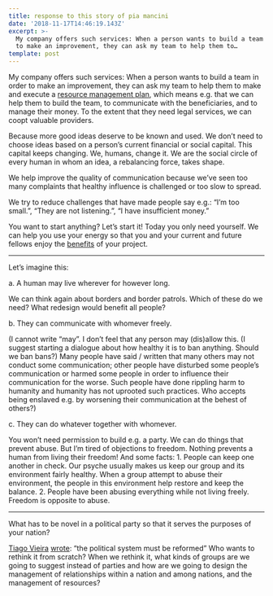 ```yaml
---
title: response to this story of pia mancini
date: '2018-11-17T14:46:19.143Z'
excerpt: >-
  My company offers such services: When a person wants to build a team in order
  to make an improvement, they can ask my team to help them to…
template: post
---
```

My company offers such services: When a person wants to build a team in order to make an improvement, they can ask my team to help them to make and execute a [resource management plan](https://www.sol.enterprises/ask-for/resource-management), which means e.g. that we can help them to build the team, to communicate with the beneficiaries, and to manage their money. To the extent that they need legal services, we can coopt valuable providers.

Because more good ideas deserve to be known and used. We don’t need to choose ideas based on a person’s current financial or social capital. This capital keeps changing. We, humans, change it. We are the social circle of every human in whom an idea, a rebalancing force, takes shape.

We help improve the quality of communication because we’ve seen too many complaints that healthy influence is challenged or too slow to spread.

We try to reduce challenges that have made people say e.g.: “I’m too small.”, “They are not listening.”, “I have insufficient money.”

You want to start anything? Let’s start it! Today you only need yourself. We can help you use your energy so that you and your current and future fellows enjoy the [benefits](https://medium.com/julian-dumitrascu/building-a-relationship-6d7bf1e3c502) of your project.

* * *

Let’s imagine this:

a. A human may live wherever for however long.

We can think again about borders and border patrols. Which of these do we need? What redesign would benefit all people?

b. They can communicate with whomever freely.

(I cannot write “may”. I don’t feel that any person may (dis)allow this. (I suggest starting a dialogue about how healthy it is to ban anything. Should we ban bans?) Many people have said / written that many others may not conduct some communication; other people have disturbed some people’s communication or harmed some people in order to influence their communication for the worse. Such people have done rippling harm to humanity and humanity has not uprooted such practices. Who accepts being enslaved e.g. by worsening their communication at the behest of others?)

c. They can do whatever together with whomever.

You won’t need permission to build e.g. a party. We can do things that prevent abuse. But I’m tired of objections to freedom. Nothing prevents a human from living their freedom! And some facts: 1. People can keep one another in check. Our psyche usually makes us keep our group and its environment fairly healthy. When a group attempt to abuse their environment, the people in this environment help restore and keep the balance. 2. People have been abusing everything while not living freely. Freedom is opposite to abuse.

* * *

What has to be novel in a political party so that it serves the purposes of your nation?

[Tiago Vieira](https://medium.com/u/f981214b19c1) [wrote](https://medium.com/@VieiraOTiago/while-i-agree-that-bypassing-the-current-political-system-regardless-of-the-country-most-of-them-1b3529c79020): “the political system must be reformed” Who wants to rethink it from scratch? When we rethink it, what kinds of groups are we going to suggest instead of parties and how are we going to design the management of relationships within a nation and among nations, and the management of resources?
